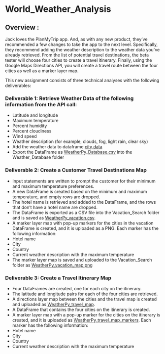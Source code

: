 # World_Weather_Analysis

## Overview  :
Jack loves the PlanMyTrip app. And, as with any new product, they’ve recommended a few changes to take the app to the next level. Specifically, they recommend adding the weather description to the weather data you’ve already retrieved.  From the list of potential travel destinations, the beta tester will choose four cities to create a travel itinerary. Finally, using the Google Maps Directions API, you will create a travel route between the four cities as well as a marker layer map.

This new assignment consists of three technical analyses with the following deliverables:
### Deliverable 1: Retrieve Weather Data of the following information from the API call:

* Latitude and longitude
* Maximum temperature
* Percent humidity
* Percent cloudiness
* Wind speed
* Weather description (for example, clouds, fog, light rain, clear sky)
* Add the weather data to dataframe [city data](https://github.com/raajasrini/World_Weather_Analysis/blob/main/Weather_Database/city_data.png)
* Export the DataFrame as [WeatherPy_Database.csv](https://github.com/raajasrini/World_Weather_Analysis/blob/main/Weather_Database/WeatherPy_Database.csv) into the Weather_Database folder

### Deliverable 2: Create a Customer Travel Destinations Map
* Input statements are written to prompt the customer for their minimum and maximum temperature preferences.
* A new DataFrame is created based on the minimum and maximum temperature, and empty rows are dropped.
* The hotel name is retrieved and added to the DataFrame, and the rows that don’t have a hotel name are dropped.
* The DataFrame is exported as a CSV file into the Vacation_Search folder and is saved as [WeatherPy_vacation.csv](https://github.com/raajasrini/World_Weather_Analysis/blob/main/Vacation_Search/WeatherPy_vacation.csv).
* A marker layer map with pop-up markers for the cities in the vacation DataFrame is created, and it is uploaded as a PNG. Each marker has the following information:
 * Hotel name
 * City
 * Country
 * Current weather description with the maximum temperature
* The marker layer map is saved and uploaded to the Vacation_Search folder as [WeatherPy_vacation_map.png](https://github.com/raajasrini/World_Weather_Analysis/blob/main/Vacation_Search/WeatherPy_vacation_map.png)

### Deliverable 3: Create a Travel Itinerary Map
* Four DataFrames are created, one for each city on the itinerary.
* The latitude and longitude pairs for each of the four cities are retrieved.
* A directions layer map between the cities and the travel map is created and uploaded as [WeatherPy_travel_map](https://github.com/raajasrini/World_Weather_Analysis/blob/main/Vacation_Itinerary/WeatherPy_travel_map.png%20.png).
* A DataFrame that contains the four cities on the itinerary is created.
* A marker layer map with a pop-up marker for the cities on the itinerary is created, and it is uploaded as [WeatherPy_travel_map_markers](https://github.com/raajasrini/World_Weather_Analysis/blob/main/Vacation_Itinerary/WeatherPy_travel_map_markers.png). Each marker has the following information:
 * Hotel name
 * City
 * Country
 * Current weather description with the maximum temperature